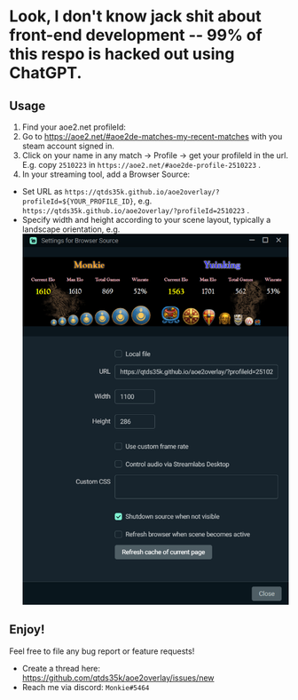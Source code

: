 # Look, I don't know jack shit about front-end development -- 99% of this respo is hacked out using ChatGPT.


## Usage
1. Find your aoe2.net profileId:
11. Go to https://aoe2.net/#aoe2de-matches-my-recent-matches with you steam account signed in.
11. Click on your name in any match -> Profile -> get your profileId in the url. E.g. copy `2510223` in `https://aoe2.net/#aoe2de-profile-2510223` .
1. In your streaming tool, add a Browser Source:
  - Set URL as `https://qtds35k.github.io/aoe2overlay/?profileId=${YOUR_PROFILE_ID}`, e.g. `https://qtds35k.github.io/aoe2overlay/?profileId=2510223` .
  - Specify width and height according to your scene layout, typically a landscape orientation, e.g.
  ![](img/readme//browser_source.png)

## Enjoy!
Feel free to file any bug report or feature requests!
- Create a thread here: https://github.com/qtds35k/aoe2overlay/issues/new
- Reach me via discord: `Monkie#5464`
